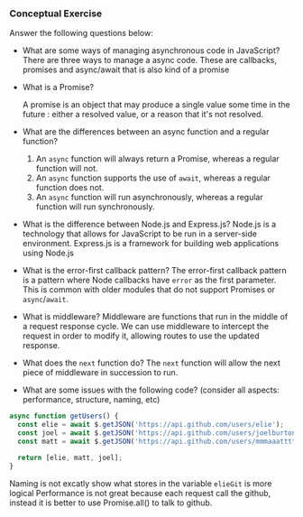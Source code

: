 ### Conceptual Exercise

Answer the following questions below:

- What are some ways of managing asynchronous code in JavaScript?
  There are three ways to manage a async code. These are callbacks, promises and async/await that is also kind of a promise

- What is a Promise?
  
  A promise is an object that may produce a single value some time in the future : either a resolved value, or a reason that it's not resolved.

- What are the differences between an async function and a regular function?
  1. An `async` function will always return a Promise, whereas a regular function will not.
  2. An `async` function supports the use of `await`, whereas a regular function does not.
  3. An `async` function will run asynchronously, whereas a regular function will run synchronously.
   
- What is the difference between Node.js and Express.js?
  Node.js is a technology that allows for JavaScript to be run in a server-side environment.
  Express.js is a framework for building web applications using Node.js 

- What is the error-first callback pattern?
  The error-first callback pattern is a pattern where Node callbacks have `error` as the first parameter. This is common with older modules that do not support Promises or `async`/`await`.

- What is middleware?
  Middleware are functions that run in the middle of a request response cycle. We can use middleware to intercept the request in order to modify it, allowing routes to use the updated response.

- What does the `next` function do?
  The `next` function will allow the next piece of middleware in succession to
  run.

- What are some issues with the following code? (consider all aspects: performance, structure, naming, etc)

```js
async function getUsers() {
  const elie = await $.getJSON('https://api.github.com/users/elie');
  const joel = await $.getJSON('https://api.github.com/users/joelburton');
  const matt = await $.getJSON('https://api.github.com/users/mmmaaatttttt');

  return [elie, matt, joel];
}
```

  Naming is not excatly show what stores in the variable ```elieGit``` is more logical
  Performance is not great because each request call the github, instead it is better to use Promise.all() to talk to github.